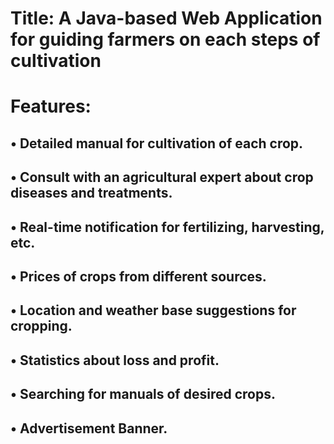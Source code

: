 # Title: A Java-based Web Application for guiding farmers on each steps of cultivation
# Features:
## • Detailed manual for cultivation of each crop.
## • Consult with an agricultural expert about crop diseases and treatments.
## • Real-time notification for fertilizing, harvesting, etc.
## • Prices of crops from different sources.
## • Location and weather base suggestions for cropping.
## • Statistics about loss and profit.
## • Searching for manuals of desired crops.
## • Advertisement Banner. 
